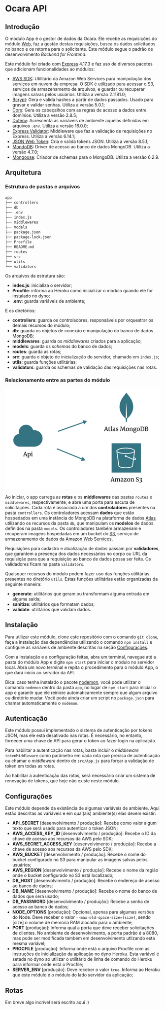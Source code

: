 # Ocara API

## Introdução

O módulo App é o gestor de dados da Ocara. Ele recebe as requisições do módulo [Web](../web), faz a gestão destas requisições, busca os dados solicitados no banco e os retorna para o solicitante. Este módulo segue o padrão de desenvolvimento *Backend for Frontend*.

Este módulo foi criado com [Express](https://expressjs.com/) 4.17.3 e faz uso de diversos pacotes que adicionam funcionalidades ao módulos:
- [AWS SDK](https://www.npmjs.com/package/aws-sdk): Utilitário da Amazon Web Services para manipulação dos serviços em nuvem da empresa. O SDK é utilizado para acessar o S3, serviços de armazenamento de arquivos, e guardar ou recuperar imagens salvas pelos usuários. Utiliza a versão 2.1181.0;
- [Bcrypt](https://www.npmjs.com/package/bcrypt): Gera e valida hashes a partir de dados passados. Usado para gravar e validar senhas. Utiliza a versão 5.0.1;
- [Cors](https://www.npmjs.com/package/cors): Gera os cabeçalhos com as regras de acesso a dados entre domínios. Utiliza a versão 2.8.5;
- [Dotenv](https://www.npmjs.com/package/dotenv): Acrescenta as variáveis de ambiente aquelas definidas em arquivos `.env`. Utiliza a versão 16.0.0;
- [Express Validator](https://www.npmjs.com/package/express-validator): Middleware que faz a validação de requisições no Express. Utiliza a versão 6.14.1;
- [JSON Web Token](https://www.npmjs.com/package/jsonwebtoken): Cria e valida tokens JSON. Utiliza a versão 8.5.1;
- [MondoDB](https://www.npmjs.com/package/mongodb): Driver de acesso ao banco de dados MongoDB. Utiliza a versão 4.7.0;
- [Mongoose](https://www.npmjs.com/package/mongoose): Criador de schemas para o MongoDB. Utiliza a versão 6.2.9.

## Arquitetura

### Estrutura de pastas e arquivos

```
app
├── controllers
├── db
├── .env
├── index.js
├── middlewares
├── models
├── package.json
├── package-lock.json
├── Procfile
├── README.md
├── routes
├── src
├── utils
└── validators
```

Os arquivos da estrutura são:
- **index.js**: inicializa o servidor;
- **Procfile**: informa ao Heroku como inicializar o módulo quando ele for instalado no dyno;
- **.env**: guarda variáveis de ambiente;

E os diretórios:
- **controllers**: guarda os controladores, responsáveis por orquestrar os demais recursos do módulo;
- **db**: guarda os objetos de conexão e manipulação do banco de dados MongoDB;
- **middlewares**: guarda os *middlewares* criados para a aplicação;
- **models**: guarda os *schemas* do banco de dados;
- **routes**: guarda as rotas;
- **src**: guarda o objeto de inicialização do servidor, chamado em `index.js`;
- **utils**: guarda funções utilitárias;
- **validators**: guarda os schemas de validação das requisições nas rotas.

### Relacionamento entre as partes do módulo

![Arquitetura de desenvolvimento e deploy da Ocara](/docs/ocara-3-api-design.png)

Ao iniciar, o app carrega as **rotas** e os **middlewares** das pastas `routes` e `middlewares`, respectivamente, e abre uma porta para escuta de solicitações. Cada rota é associada a um dos **controladores** presentes na pasta `controllers`. Os controladores acessam **dados** que estão hospedados em uma instância do MongoDB na plataforma de dados [Atlas](https://www.mongodb.com/atlas) utilizando os recursos da pasta `db`, que manipulam os **modelos** de dados definidos na pasta `models`. Os controladores também armazenam e recuperam imagens hospedadas em um bucket do [S3](https://aws.amazon.com/s3/), serviço de armazenamento de dados da [Amazon Web Services](https://aws.amazon.com/).

Requisições para cadastro e atualização de dados passam por **validadores**, que garantem a presença dos dados necessários no corpo ou URL da requisição para que a requisição ao banco de dados possa ser feita. Os validadores ficam na pasta `validators`.

Quaisquer recursos do módulo podem fazer uso das funções utilitárias presentes no diretório `utils`. Estas funções utilitárias estão organizadas da seguinte maneira:
- **generate**: utilitários que geram ou transformam alguma entrada em alguma saída;
- **sanitize**: utilitários que formatam dados;
- **validate**: utilitários que validam dados.

## Instalação

Para utilizar este módulo, clone este repositório com o comando `git clone`, faça a instalação das dependências utilizando o comando `npm install` e configure as variáveis de ambiente descritas na seção [Configurações](#configurações).

Com a instalação e a configuração feitas, abra um terminal, navegue até a pasta do módulo App e digite `npm start` para iniciar o módulo no servidor local. Abra um novo terminal e repita o procedimento para o módulo App, o que dará início ao servidor da API.

Dica: caso tenha instalado o pacote [nodemon](https://www.npmjs.com/package/nodemon), você pode utilizar o comando `nodemon` dentro da pasta `app`, no lugar de `npm start` para iniciar o app e garantir que ele reinicie automaticamente sempre que algum arquivo ou diretório mudar. Você pode ainda criar um script no `package.json` para chamar automaticamente o `nodemon`.

## Autenticação

Este módulo possui implementado o sistema de autenticação por tokens JSON, mas ele está desativado nas rotas. É necessário, no entanto, fornecer uma chave de API para gerar o token ao fazer login na aplicação.

Para habilitar a autenticação nas rotas, basta incluir o *middleware* `tokenMiddleware` como parâmetro em cada rota que precisa de autenticação ou chamar o *middleware* dentro de `src/App.js` para forçar a validação de token em todas as rotas.

Ao habilitar a autenticação das rotas, será necessário criar um sistema de renovação de tokens, que hoje não existe neste módulo.

## Configurações

Este módulo depende da existência de algumas variáveis de ambiente. Aqui estão descritas as variáveis e em qual(ais) ambiente(s) elas devem existir:

- **API_SECRET** [desenvolvimento / produção]: Recebe como valor algum texto que será usado para autenticar o token JSON;
- **AWS_ACCESS_KEY_ID** [desenvolvimento / produção]: Recebe o ID da chave de acesso aos recursos da AWS pelo SDK;
- **AWS_SECRET_ACCESS_KEY** [desenvolvimento / produção]: Recebe a chave de acesso aos recursos da AWS pelo SDK;
- **AWS_BUCKET** [desenvolvimento / produção]: Recebe o nome do bucket configurado no S3 para manipular as imagens salvas pelos usuários;
- **AWS_REGION** [desenvolvimento / produção]: Recebe o nome da região onde o bucket configurado no S3 está localizado;
- **DB_HOST** [desenvolvimento / produção]: Recebe o endereço de acesso ao banco de dados;
- **DB_NAME** [desenvolvimento / produção]: Recebe o nome do banco de dados que será usado;
- **DB_PASSWORD** [desenvolvimento / produção]: Recebe a senha de acesso ao banco de dados;
- **NODE_OPTIONS** [produção]: Opcional, apenas para algumas versões do Node. Deve receber o valor `--max-old-space-size=[size]`, sendo [size] o volume de memória RAM alocado para o ambiente;
- **PORT** [produção]: Informa qual a porta que deve receber solicitações de clientes. No ambiente de desenvolvimento, a porta padrão é a 8080, mas pode ser modificada também em desenvolvimento utlizando esta mesma variável;
- **PROCFILE** [produção]: Informa onde está o arquivo Procfile com as instruções de inicialização da aplicação no dyno Heroku. Esta variável é setada no dyno ao utilizar o utilitário de linha de comando do Heroku para informar onde está o Procfile;
- **SERVER_ENV** [produção]: Deve receber o valor `true`. Informa ao Heroku que este módulo é o módulo do lado servidor da aplicação;

## Rotas

Em breve algo incrível será escrito aqui :)
